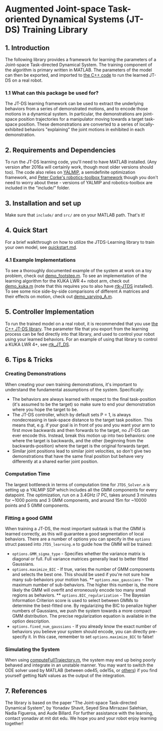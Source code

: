# Augmented Joint-space Task-oriented Dynamical Systems (JT-DS) Training Library

## 1. Introduction
The following library provides a framework for learning the parameters of a Joint-space Task-directed Dynamical System. The training component of the algorithm is primary written in MATLAB. The parameters of the model can then be exported, and imported to [the C++ code](https://github.com/epfl-lasa/JT-DS-lib) to run the learned JT-DS on a real robot.

### 1.1 What can this package be used for?
The JT-DS learning framework can be used to extract the underlying behaviors from a series of demonstrated motions, and to encode those motions in a dynamical system. In particular, the demonstrations are joint-space position trajectories for a manipulator moving towards a target task-space position. These demonstrations are converted to a series of locally-exhibited behaviors "explaining" the joint motions in exhibited in each demonstration.

## 2. Requirements and Dependencies
To run the JT-DS learning code, you'll need to have MATLAB installed. (Any version after 2016a will certainly work, though most older versions should too).
The code also relies on [YALMIP](https://yalmip.github.io/), a semidefinite optimization framework, and [Peter Corke's robotics-toolbox framework](http://petercorke.com/Robotics_Toolbox.html) though you don't need to worry about these - versions of YALMIP and robotics-toolbox are included in the "include/" folder.

## 3. Installation and set up
Make sure that `include/` and `src/` are on your MATLAB path. That's it!

## 4. Quick Start
For a brief walkthrough on how to utilize the JTDS-Learning library to train your own model, see [quickstart.md](https://github.com/epfl-lasa/JTDS-Learning/blob/master/src/JTDS_mat_lib/quickstart.md).

### 4.1 Example Implementations
To see a thoroughly documented example of the system at work on a toy problem, check out [demo_footstep.m](https://github.com/epfl-lasa/JTDS-Learning/blob/master/src/JTDS_mat_lib/demo_footstep.m).
To see an implementation of the learning algorithm for the KUKA LWR 4+ robot arm, check out [demo_kuka.m](https://github.com/epfl-lasa/JTDS-Learning/blob/master/src/JTDS_mat_lib/demo_kuka.m) (note that this requires you to also have [rtk-JTDS](https://github.com/epfl-lasa/rtk_JT_DS​) installed).
To see some nice side-by-side comparisons of different A matrices and their effects on motion, check out [demo_varying_A.m](https://github.com/epfl-lasa/JTDS-Learning/blob/master/src/JTDS_mat_lib/demo_varying_A.m).

## 5. Controller Implementation
To run the trained model on a real robot, it is recommended that you use [the C++ JT-DS library](https://github.com/epfl-lasa/JT-DS-lib). The parameter file that you export from the learning process can be fed directly into that library, and used to control your robot using your learned behaviors. For an example of using that library to control a KUKA LWR 4+, see [rtk_JT_DS](https://github.com/epfl-lasa/rtk_JT_DS).

## 6. Tips \& Tricks

### Creating Demonstrations
When creating your own training demonstrations, it's important to understand the fundamental assumptions of the system. Specifically:
* The behaviors are always learned with respect to the final task-position (it's assumed to be the target) so make sure to end your demonstration where you hope the target to be.
* The JT-DS controller, which by default sets P = 1, is always nondecreasing in task-space distance to the target task position. This means that, e.g. if your goal is in front of you and you want your arm to first move backwards and then forwards to the target, no JT-DS can ever encode this. Instead, break this motion up into two behaviors: one where the target is backwards, and the other (beginning from the backwards-position) where the target is the original forwards target.
* Similar joint positions lead to similar joint velocities, so don't give two demonstrations that have the same final position but behave very differently at a shared earlier joint position.

### Computation Time
The largest bottleneck in terms of computation time for `JTDS_Solver.m` is setting up a YALMIP SDP which includes all the GMM components for every datapoint. The optimization, run on a 3.4GHz i7 PC, takes around 3 minutes for ~1000 points and 3 GMM components, and around 15m for ~10000 points and 5 GMM components.

### Fitting a good GMM
When training a JT-DS, the most important subtask is that the GMM is learned correctly, as this will guarantee a good segmentation of local behaviors. There are a number of options you can specify in the `options` struct passed into `JTDS_learning.m` to guide how the GMM will be trained:
* `options.GMM_sigma_type` - Specifies whether the variance matrix is diagonal or full. Full variance matrices generally lead to better fitted Gaussians.
* `options.maximize_BIC` - If true, varies the number of GMM components and selects the best one. This should be used if you're not sure how many sub-behaviors your motion has.
** `options.max_gaussians` - The maximum number of sub-behaviors. The higher this number is, the more likely the GMM will overfit and erroneously encode too many small regions as behaviors.
** `options.BIC_regularization` - The Bayesian Information Criterion score is used to select between GMMs to determine the best-fitted one. By regularizing the BIC to penalize higher numbers of Gaussians, we push the system towards a more compact GMM distribution. The precise regularization equation is available in the option description.
* `options.fixed_num_gaussians` - If you already know the exact number of behaviors you believe your system should encode, you can directly pre-specify it. In this case, remember to set `options.maximize_BIC` to false!

### Simulating the System
When using [computeFullTrajectory.m](https://github.com/epfl-lasa/JTDS-Learning/blob/master/src/JTDS_mat_lib/simulate/computeFullTrajectory.m), the system may end up being poorly behaved and integrate in an unstable manner. You may want to switch the ODE solver used by MATLAB (between ode45, ode15s, or [others](https://www.mathworks.com/help/matlab/math/choose-an-ode-solver.html)) if you find yourself getting NaN values as the output of the integration.

## 7. References
The library is based on the paper "The Joint-space Task-directed Dynamical System", by Yonadav Shavit, Seyed Sina Mirrazavi Salehian, Nadia Figueroa, and Aude Billard.
For further assistance with the learning, contact yonadav at mit dot edu.
We hope you and your robot enjoy learning together!

